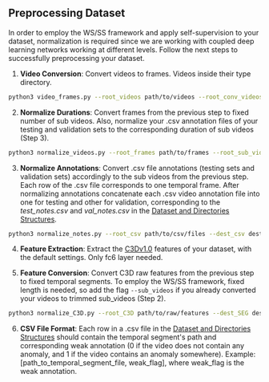 ## Preprocessing Dataset
In order to employ the WS/SS framework and apply self-supervision to your dataset, normalization is required since we are working with coupled deep learning networks working at different levels. Follow the next steps to successfully preprocessing your dataset.


1. **Video Conversion**: Convert videos to frames. Videos inside their type directory.
```bash
python3 video_frames.py --root_videos path/to/videos --root_conv_videos destination/path/conv/videos --root_frames destination/path/frames
```

2. **Normalize Durations**: Convert frames from the previous step to fixed number of sub videos. Also, normalize your .csv annotation files of your testing and validation sets to the corresponding duration of sub videos (Step 3).
```bash
python3 normalize_videos.py --root_frames path/to/frames --root_sub_videos destination/path/sub/videos --erase_frames  # Change settings if needed
```

3. **Normalize Annotations**: Convert .csv file annotations (testing sets and validation sets) accordingly to the sub videos from the previous step. Each row of the .csv file corresponds to one temporal frame. After normalizing annotations concatenate each .csv video annotation file into one for testing and other for validation, corresponding to the *test_notes.csv* and *val_notes.csv* in the [Dataset and Directories Structures](https://github.com/DegardinBruno/human_activity_anomaly_IJCB20#dataset-and-directories-structure).
```bash
python3 normalize_notes.py --root_csv path/to/csv/files --dest_csv destination/path/sub/csv/files --fps 30 --duration 16  # Change settings if needed
```

4. **Feature Extraction**: Extract the [C3Dv1.0](https://github.com/facebookarchive/C3D) features of your dataset, with the default settings. Only fc6 layer needed.

5. **Feature Conversion**: Convert C3D raw features from the previous step to fixed temporal segments. To employ the WS/SS framework, fixed length is needed, so add the flag ```--sub_videos``` if you already converted your videos to trimmed sub_videos (Step 2).
```bash
python3 normalize_C3D.py --root_C3D path/to/raw/features --dest_SEG destination/path/segments --sub_videos
```

6. **CSV File Format**: Each row in a .csv file in the [Dataset and Directories Structures](https://github.com/DegardinBruno/human_activity_anomaly_IJCB20#dataset-and-directories-structure) should contain the temporal segment's path and corresponding weak annotation (0 if the video does not contain any anomaly, and 1 if the video contains an anomaly somewhere). Example:\[path_to_temporal_segment_file, weak_flag\], where weak_flag is the weak annotation. 
